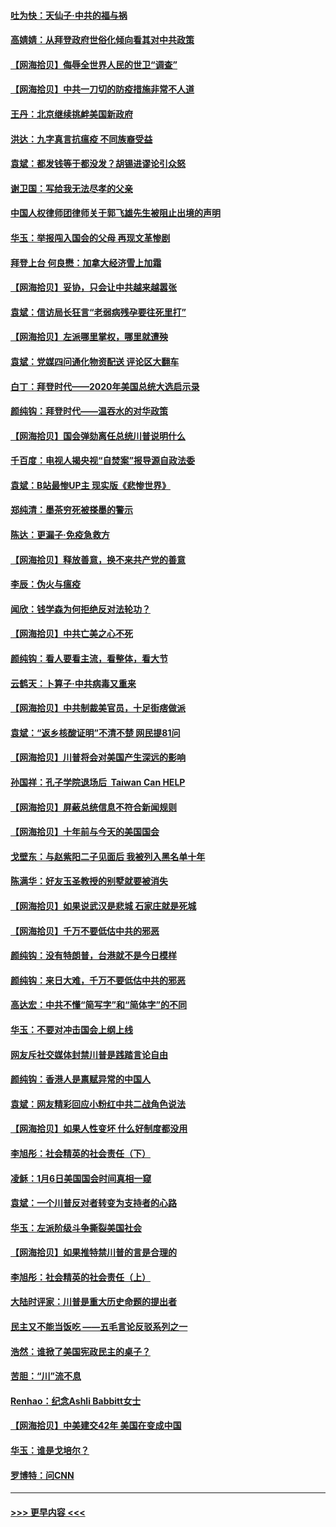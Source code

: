 #### [吐为快：天仙子·中共的福与祸](../pages/nsc993/n12732165.md?t=02041551) 
#### [高婧婧：从拜登政府世俗化倾向看其对中共政策](../pages/nsc993/n12730028.md?t=02041551) 
#### [【网海拾贝】侮辱全世界人民的世卫“调查”](../pages/nsc993/n12727884.md?t=02041551) 
#### [【网海拾贝】中共一刀切的防疫措施非常不人道](../pages/nsc993/n12724879.md?t=02041551) 
#### [王丹：北京继续挑衅美国新政府](../pages/nsc993/n12722456.md?t=02041551) 
#### [洪达：九字真言抗瘟疫 不同族裔受益](../pages/nsc993/n12722448.md?t=02041551) 
#### [袁斌：都发钱等于都没发？胡锡进谬论引众怒](../pages/nsc993/n12722393.md?t=02041551) 
#### [谢卫国：写给我无法尽孝的父亲](../pages/nsc993/n12720325.md?t=02041551) 
#### [中国人权律师团律师关于郭飞雄先生被阻止出境的声明](../pages/nsc993/n12720203.md?t=02041551) 
#### [华玉：举报闯入国会的父母 再现文革惨剧](../pages/nsc993/n12719070.md?t=02041551) 
#### [拜登上台 何良懋：加拿大经济雪上加霜](../pages/nsc993/n12718943.md?t=02041551) 
#### [【网海拾贝】妥协，只会让中共越来越嚣张](../pages/nsc993/n12717392.md?t=02041551) 
#### [袁斌：信访局长狂言“老弱病残孕要往死里打”](../pages/nsc993/n12717343.md?t=02041551) 
#### [【网海拾贝】左派哪里掌权，哪里就遭殃](../pages/nsc993/n12715009.md?t=02041551) 
#### [袁斌：党媒四问通化物资配送 评论区大翻车](../pages/nsc993/n12714950.md?t=02041551) 
#### [白丁：拜登时代——2020年美国总统大选启示录](../pages/nsc993/n12714920.md?t=02041551) 
#### [颜纯钩：拜登时代——温吞水的对华政策](../pages/nsc993/n12713245.md?t=02041551) 
#### [【网海拾贝】国会弹劾离任总统川普说明什么](../pages/nsc993/n12712816.md?t=02041551) 
#### [千百度：电视人揭央视“自焚案”报导源自政法委](../pages/nsc993/n12709760.md?t=02041551) 
#### [袁斌：B站最惨UP主 现实版《悲惨世界》](../pages/nsc993/n12709686.md?t=02041551) 
#### [郑纯清：墨茶穷死被搽墨的警示](../pages/nsc993/n12709262.md?t=02041551) 
#### [陈达：更漏子·免疫急救方](../pages/nsc993/n12709244.md?t=02041551) 
#### [【网海拾贝】释放善意，换不来共产党的善意](../pages/nsc993/n12708361.md?t=02041551) 
#### [李辰：伪火与瘟疫](../pages/nsc993/n12707981.md?t=02041551) 
#### [闻欣：钱学森为何拒绝反对法轮功？](../pages/nsc993/n12707407.md?t=02041551) 
#### [【网海拾贝】中共亡美之心不死](../pages/nsc993/n12707621.md?t=02041551) 
#### [颜纯钩：看人要看主流，看整体，看大节](../pages/nsc993/n12707536.md?t=02041551) 
#### [云鹤天：卜算子‧中共病毒又重来](../pages/nsc993/n12707408.md?t=02041551) 
#### [【网海拾贝】中共制裁美官员，十足街痞做派](../pages/nsc993/n12705115.md?t=02041551) 
#### [袁斌：“返乡核酸证明”不清不楚 网民提81问](../pages/nsc993/n12704982.md?t=02041551) 
#### [【网海拾贝】川普将会对美国产生深远的影响](../pages/nsc993/n12703045.md?t=02041551) 
#### [孙国祥：孔子学院退场后  Taiwan Can HELP](../pages/nsc993/n12702430.md?t=02041551) 
#### [【网海拾贝】屏蔽总统信息不符合新闻规则](../pages/nsc993/n12699998.md?t=02041551) 
#### [【网海拾贝】十年前与今天的美国国会](../pages/nsc993/n12696993.md?t=02041551) 
#### [戈壁东：与赵紫阳二子见面后 我被列入黑名单十年](../pages/nsc993/n12696215.md?t=02041551) 
#### [陈满华：好友玉圣教授的别墅就要被消失](../pages/nsc993/n12695411.md?t=02041551) 
#### [【网海拾贝】如果说武汉是悲城 石家庄就是死城](../pages/nsc993/n12694589.md?t=02041551) 
#### [【网海拾贝】千万不要低估中共的邪恶](../pages/nsc993/n12692771.md?t=02041551) 
#### [颜纯钩：没有特朗普，台港就不是今日模样](../pages/nsc993/n12692678.md?t=02041551) 
#### [颜纯钩：来日大难，千万不要低估中共的邪恶](../pages/nsc993/n12692080.md?t=02041551) 
#### [高达宏：中共不懂“简写字”和“简体字”的不同](../pages/nsc993/n12692068.md?t=02041551) 
#### [华玉：不要对冲击国会上纲上线](../pages/nsc993/n12689948.md?t=02041551) 
#### [网友斥社交媒体封禁川普是践踏言论自由](../pages/nsc993/n12687482.md?t=02041551) 
#### [颜纯钩：香港人是禀赋异常的中国人](../pages/nsc993/n12685142.md?t=02041551) 
#### [袁斌：网友精彩回应小粉红中共二战角色说法](../pages/nsc993/n12684994.md?t=02041551) 
#### [【网海拾贝】如果人性变坏 什么好制度都没用](../pages/nsc993/n12683000.md?t=02041551) 
#### [李旭彤：社会精英的社会责任（下）](../pages/nsc993/n12680604.md?t=02041551) 
#### [凌稣：1月6日美国国会时间真相一窥](../pages/nsc993/n12682780.md?t=02041551) 
#### [袁斌：一个川普反对者转变为支持者的心路](../pages/nsc993/n12682700.md?t=02041551) 
#### [华玉：左派阶级斗争撕裂美国社会](../pages/nsc993/n12681226.md?t=02041551) 
#### [【网海拾贝】如果推特禁川普的言是合理的](../pages/nsc993/n12681232.md?t=02041551) 
#### [李旭彤：社会精英的社会责任（上）](../pages/nsc993/n12680501.md?t=02041551) 
#### [大陆时评家：川普是重大历史命题的提出者](../pages/nsc993/n12679904.md?t=02041551) 
#### [民主又不能当饭吃 ——五毛言论反驳系列之一](../pages/nsc993/n12679877.md?t=02041551) 
#### [浩然：谁掀了美国宪政民主的桌子？](../pages/nsc993/n12679850.md?t=02041551) 
#### [苦胆：“川”流不息](../pages/nsc993/n12678388.md?t=02041551) 
#### [Renhao：纪念Ashli Babbitt女士](../pages/nsc993/n12678359.md?t=02041551) 
#### [【网海拾贝】中美建交42年 美国在变成中国](../pages/nsc993/n12678324.md?t=02041551) 
#### [华玉：谁是戈培尔？](../pages/nsc993/n12677515.md?t=02041551) 
#### [罗博特：问CNN](../pages/nsc993/n12677172.md?t=02041551) 

----
#### [ >>> 更早内容 <<< ](../indexes/nsc993-earlier.md)
